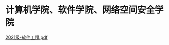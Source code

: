 # 计算机学院、软件学院、网络空间安全学院



[2021级-软件工程.pdf](https://cs.njupt.edu.cn/\_upload/article/files/ce/45/9595bf444623aecb793fd0d4beaf/63bf3ed3-8eb2-4a70-b8e9-66b8b81355c2.pdf)

